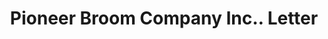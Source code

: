 ---
doi: 10.7916/D8B57WXC
date_other: '1917'
date_other_textual: '1917'
form: correspondence
genre:
- Letters (correspondence)
name:
- Pioneer Broom Company Inc.
object_in_context_url: https://biggert.cul.columbia.edu/items/view/ave_biggert_01643
subject_hierarchical_geographic:
- Amsterdam, New York, United States
subject_name:
- Pioneer Broom Company Inc.
title: Pioneer Broom Company Inc.. Letter
sort_title: Pioneer Broom Company Inc.. Letter
call_number: ave_biggert_01643
coordinates:
- 42.95,-74.18333333333334
pid: ave_biggert_01643
identifiers: ave_biggert_01643
permalink: /biggert/ave_biggert_01643/
layout: iiif-image-page
---